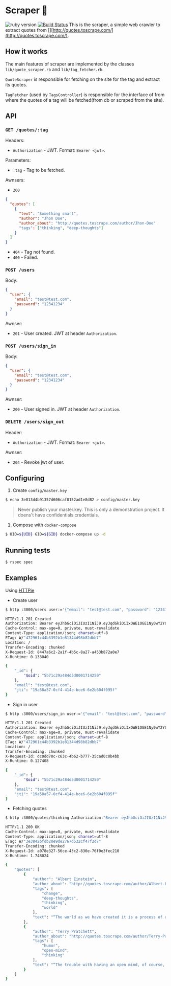 # Scraper :bug:

![ruby version][ruby_version_badge] [![Build Status](https://travis-ci.org/arthurstomp/scraper.svg?branch=master)](https://travis-ci.org/arthurstomp/scraper)
This is the scraper, a simple web crawler to extract quotes from [][http://quotes.toscrape.com/](http://quotes.toscrape.com/).

## How it works

The main features of scraper are implemented by the classes `lib/quote_scraper.rb` and `lib/tag_fetcher.rb`.

`QuoteScraper` is responsible for fetching on the site for the tag and extract its quotes.

`TagFetcher` (used by `TagsController`) is responsible for the interface of from where the quotes of a tag will
be fetched(from db or scraped from the site).

## API

### `GET /quotes/:tag`

Headers:

* `Authorization` - JWT. Format: `Bearer <jwt>`.

Parameters:

* `:tag` - Tag to be fetched.

Awnsers:

* `200` 

```json
{
  "quotes": [
    {
      "text": "Something smart",
      "author": "Jhon Doe",
      "author_about": "http://quotes.toscrape.com/author/Jhon-Doe"
      "tags": ["thinking", "deep-thoughts"]
    }
  ]
}
```

* `404` - Tag not found.
* `400` - Failed.

### `POST /users`

Body:

```json
{
  "user": {
    "email": "test@test.com",
    "password": "12341234"
  }
}
```

Awnser:

* `201` - User created. JWT at header `Authorization`.

### `POST /users/sign_in`

Body:

```json
{
  "user": {
    "email": "test@test.com",
    "password": "12341234"
  }
}
```

Awnser:

* `200` - User signed in. JWT at header `Authorization`.

### `DELETE /users/sign_out`

Header:

* `Authorization` - JWT. Format: `Bearer <jwt>`.

Awnser:

* `204` - Revoke jwt of user.

## Configuring

1. Create `config/master.key`

```bash
$ echo 3e813d4b91357d606caf8152ad1e8d82 > config/master.key
```

> Never publish your master.key. This is only a demonstration project. It doens't have confidentials credentials.

1. Compose with `docker-compose`

```bash
$ UID=${UID} GID=${GID} docker-compose up -d
```

## Running tests

```bash
$ rspec spec
```

## Examples

Using [HTTPie](https://httpie.org/)

* Create user

```bash
$ http :3000/users user:='{"email": "test@test.com", "password": "12341234"}'

HTTP/1.1 201 Created
Authorization: Bearer eyJhbGciOiJIUzI1NiJ9.eyJqdGkiOiIxOWE1OGE1Ny0wY2Y0LTQxNGUtYmNlNi02ZTJiNjA0ZjA5NWYiLCJzdWIiOiI1YjcxYzI5YTQ4NGQ1ZDAwMDE3MTQyNTAiLCJzY3AiOiJ1c2VyIiwiYXVkIjpudWxsLCJpYXQiOjE1MzQxODIwNDIsImV4cCI6IjE1MzQyNjg0NDIifQ.VkroH2aAbyXJdZ2MFGvfEVxX3j13qUnOw3RUAeGyzfQ
Cache-Control: max-age=0, private, must-revalidate
Content-Type: application/json; charset=utf-8
ETag: W/"472961c44b3392b1e81344d98b82dbb7"
Location: /
Transfer-Encoding: chunked
X-Request-Id: 8447a6c2-2a1f-4b5c-8a27-a453b872a0e7
X-Runtime: 0.133040

{
    "_id": {
        "$oid": "5b71c29a484d5d0001714250"
    },
    "email": "test@test.com",
    "jti": "19a58a57-0cf4-414e-bce6-6e2b604f095f"
}
```

* Sign in user

```bash
$ http :3000/users/sign_in user:='{"email": "test@test.com", "password": "12341234"}'

HTTP/1.1 201 Created
Authorization: Bearer eyJhbGciOiJIUzI1NiJ9.eyJqdGkiOiIxOWE1OGE1Ny0wY2Y0LTQxNGUtYmNlNi02ZTJiNjA0ZjA5NWYiLCJzdWIiOiI1YjcxYzI5YTQ4NGQ1ZDAwMDE3MTQyNTAiLCJzY3AiOiJ1c2VyIiwiYXVkIjpudWxsLCJpYXQiOjE1MzQxODIxNDUsImV4cCI6IjE1MzQyNjg1NDUifQ.6GxIZxS8Rz4e757ejPKwgLNbguVj4Ziy4UtWPHDh0o0
Cache-Control: max-age=0, private, must-revalidate
Content-Type: application/json; charset=utf-8
ETag: W/"472961c44b3392b1e81344d98b82dbb7"
Location: /
Transfer-Encoding: chunked
X-Request-Id: dc0dd70c-c63c-4b62-b777-35cad0c0b4bb
X-Runtime: 0.127408

{
    "_id": {
        "$oid": "5b71c29a484d5d0001714250"
    },
    "email": "test@test.com",
    "jti": "19a58a57-0cf4-414e-bce6-6e2b604f095f"
}

```

* Fetching quotes

```bash
$ http :3000/quotes/thinking Authorization:"Bearer eyJhbGciOiJIUzI1NiJ9.eyJqdGkiOiIxOWE1OGE1Ny0wY2Y0LTQxNGUtYmNlNi02ZTJiNjA0ZjA5NWYiLCJzdWIiOiI1YjcxYzI5YTQ4NGQ1ZDAwMDE3MTQyNTAiLCJzY3AiOiJ1c2VyIiwiYXVkIjpudWxsLCJpYXQiOjE1MzQxODIxNDUsImV4cCI6IjE1MzQyNjg1NDUifQ.6GxIZxS8Rz4e757ejPKwgLNbguVj4Ziy4UtWPHDh0o0"

HTTP/1.1 200 OK
Cache-Control: max-age=0, private, must-revalidate
Content-Type: application/json; charset=utf-8
ETag: W/"3e3842bfdb20e9de2767d532cf47f2d7"
Transfer-Encoding: chunked
X-Request-Id: a078e327-56ce-43c2-830e-76f0e3fec210
X-Runtime: 1.748024

{
    "quotes": [
        {
            "author": "Albert Einstein",
            "author_about": "http://quotes.toscrape.com/author/Albert-Einstein",
            "tags": [
                "change",
                "deep-thoughts",
                "thinking",
                "world"
            ],
            "text": "“The world as we have created it is a process of our thinking. It cannot be changed without changing our thinking.”"
        },
        {
            "author": "Terry Pratchett",
            "author_about": "http://quotes.toscrape.com/author/Terry-Pratchett",
            "tags": [
                "humor",
                "open-mind",
                "thinking"
            ],
            "text": "“The trouble with having an open mind, of course, is that people will insist on coming along and trying to put things in it.”"
        }
    ]
}
```

[ruby_version_badge]: https://ruby-version-badger.herokuapp.com/github/arthurstomp/scraper 
[travis_badge]: https://travis-ci.org/arthurstomp/scraper
